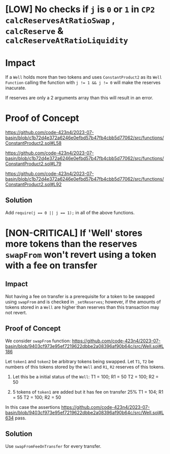 # [LOW] No checks if `j` is `0` or `1` in `CP2` `calcReservesAtRatioSwap` , `calcReserve` & `calcReserveAtRatioLiquidity`

# Impact 
If a `Well` holds more than two tokens and uses `ConstantProduct2` as its `Well Function` calling the function with `j != 1 && j != 0` will make the reserves inacurate.

If reserves are only a 2 arguments array than this will result in an error.

# Proof of Concept
https://github.com/code-423n4/2023-07-basin/blob/c1b72d4e372a6246e0efbd57b47fb4cbb5d77062/src/functions/ConstantProduct2.sol#L58
    
https://github.com/code-423n4/2023-07-basin/blob/c1b72d4e372a6246e0efbd57b47fb4cbb5d77062/src/functions/ConstantProduct2.sol#L79

https://github.com/code-423n4/2023-07-basin/blob/c1b72d4e372a6246e0efbd57b47fb4cbb5d77062/src/functions/ConstantProduct2.sol#L92

## Solution
Add `require(j == 0 || j == 1);` in all of the above functions.

# [NON-CRITICAL] If 'Well' stores more tokens than the reserves `swapFrom` won't revert using a token with a fee on transfer

## Impact
Not having a fee on transfer is a prerequisite for a token to be swapped using `swapFrom` and is checked in `_setReserves`; however, if the amounts of tokens stored in a `Well` are higher than reserves than this transaction may not revert.

## Proof of Concept
We consider `swapFrom` function: https://github.com/code-423n4/2023-07-basin/blob/9403cf973e95ef7219622dbbe2a08396af90b64c/src/Well.sol#L186

Let `token1` and `token2` be arbitrary tokens being swapped. Let `T1`, `T2` be numbers of this tokens stored by the `Well` and `R1`, `R2` reserves of this tokens.
1. Let this be a initial status of the `Well`:
   T1 = 100; R1 = 50
   T2 = 100; R2 = 50
 
2. 5 tokens of `token1` are added but it has fee on transfer 25% 
   T1 = 104; R1 = 55
   T2 = 100; R2 = 50
    
In this case the assertions https://github.com/code-423n4/2023-07-basin/blob/9403cf973e95ef7219622dbbe2a08396af90b64c/src/Well.sol#L634 pass.

## Solution
Use `swapFromFeeOnTransfer` for every transfer.


